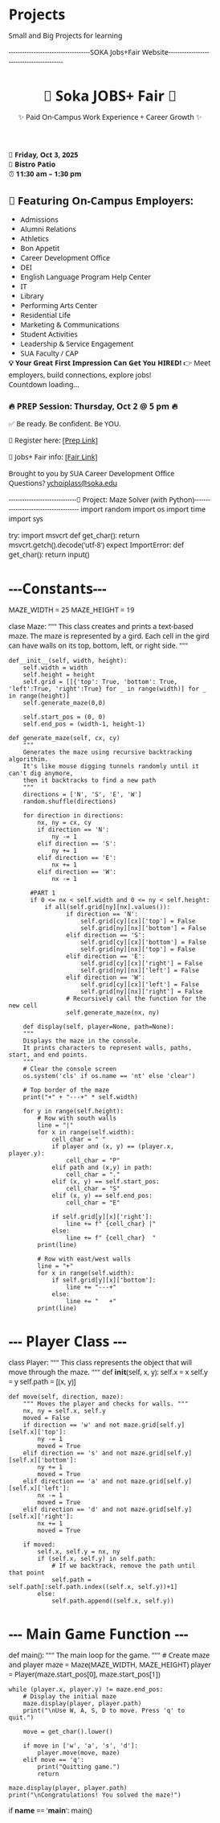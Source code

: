 # Projects
Small and Big Projects for learning

------------------------------------SOKA Jobs+Fair Website------------------------------------------ 
<!DOCTYPE html>
<html lang="en">
<head>
  <meta charset="UTF-8" />
  <meta name="viewport" content="width=device-width, initial-scale=1.0" />
  <title>Soka JOBS+ Fair</title>
<style>
/*General Rest */
  * {
    margin: 0;
    padding: 0;
    box-sizing: border-box;
    font-family: 'Segoe UI', Tahoma, Geneva, Verdana, sans-serif;
  }
  
  body {
    background: linear-gradient(135deg, #004aad, #00bfff);
    color: #fff;
    line-height: 1.6;
    overflow-x: hidden;
  }
  
  header {
    text-align: center;
    padding: 2rem;
    background: #003580; 
    box-shadow: 0 4px 10px rgba(0,0,0,0.3)
  }
  
  header h1{
      font-size: 2.8rem;
      color: #ffdd00;
      text-transform: uppercase;
      letter-spacing: 3px;
      animation: glow 2s infinite alternate;
  }
  
  @keyframes glow {
      from { text-shadow: 0 0 5px #fff, 0 0 10px #ffdd00; }
      to { text-shadow: 0 0 20px #fff, 0 0 30px #ffdd00; }
  }
  
  header p {
      margin-top: 0.5rem;
      font-size: 1.2rem;
  }
  
  .event-info {
      display: flex; 
      justify-content: space-around;
      padding: 2rem 1rem;
      backgroud: #0057b7;
      flex-wrap: warp;
  }
  .event-info {
      margin: 1rem;
      font-size: 1.2rem;
  }
  
  .employers {
      padding: 2rem;
      background: #ffff:
      color: #333;
      text-align: center;
  }
  
  .employers h2 {
      font-size: 2rem;
      margin-bottom: 1.5rem;
      color: #004aad;
  }
  
  employers ul {
      list-style: none;
      display: grid;
      grid-template-columns: repeat(auto-fit, minmax(200px, 1fr));
      gap: 1rem;
  }
  
  employers li {
      background: #f5f5f5; 
      padding: 1rem;
      border-radius: 10px;
      transition: transform 0.3, background 0.3;
  }
  
  .employers li:hover {
      transform: scale(1.05);
      background: #ffdd00;
      color: #000;
  }
  
  .cta {
      padding: 2rem;
      background: #ffdd00;
      color: #000;
      text-align: center;
      font-size: 1.3rem;
  }
  
  .cta strong {
      display: block;
      font-size: 1.6rem;
      margin-bottom: 1rem;
  }
  
  .prep {
      background: #fb7b25;
      padding: 2rem;
      text-align: center;
  }
  
  .prep h3 {
      color: #ffdd00;
      margin-bottom: 1rem;
  }
  
  .prep p {
      margin: 0.5 rem 0;
  }
  
  footer {
      padding: 1.5rem;
      text-align: center;
      background: #2a4876;
      font-size: 0.9rem;
  }
  
  footer a {
      color: #ffdd00;
      text-decoration: none;
      transition: color 0.3s;
  }
  
  footer a:hover {
      color: #fff;
  }
  
  /*Countdown Styling*/
  #countdown {
    font-size: 1.5rem;
    font-weight: bold;
    margin-top: 1rem;
    color: #ffffff;
  }
</style>
</head>
<body>
  <header>
    <h1> 🚀 Soka JOBS+ Fair 🚀 </h1>
    <p>✨ Paid On-Campus Work Experience + Career Growth ✨</p>
  </header>
  
  <section>
    <div>📅 <strong>Friday, Oct 3, 2025</strong></div>
    <div>📍 <strong>Bistro Patio</strong></div>
    <div>⏰ <strong>11:30 am – 1:30 pm</strong></div>
  </section>

  <section class="employers">
    <h2>👀 Featuring On-Campus Employers:</h2>
    <ul>
      <li>Admissions</li>
      <li>Alumni Relations</li>
      <li>Athletics</li>
      <li>Bon Appetit</li>
      <li>Career Development Office</li>
      <li>DEI</li>
      <li>English Language Program Help Center</li>
      <li>IT</li>
      <li>Library</li>
      <li>Performing Arts Center</li>
      <li>Residential Life</li>
      <li>Marketing & Communications</li>
      <li>Student Activities</li>
      <li>Leadership & Service Engagement</li>
      <li>SUA Faculty / CAP</li>
    </ul>
  </section>

<section class="cta">
  <strong>💡 Your Great First Impression Can Get You HIRED!</strong>
  👉 Meet employers, build connections, explore jobs!
  <div id="countdown">Countdown loading...</div> 
</section>

<section>
  <h3>🔥 PREP Session: Thursday, Oct 2 @ 5 pm 🔥</h3>
  <p>✅ Be ready. Be confident. Be YOU.</p>
    <p>📩 Register here: <a href="https://sokannect.soka.edu/web/rsvp_boot?id=378575" target="_blank">[Prep Link]</a></p>
    <p>📩 Jobs+ Fair info: <a href="https://sokannect.soka.edu/cdo/rsvp_boot?id=378567" target="_blank">[Fair Link]</a></p>
</section>

<footer>
  Brought to you by SUA Career Development Office <br />
  Questions? <a href="mailto:ychoiplass@soka.edu">ychoiplass@soka.edu</a>
</footer>

<script>
  //Simple countdown to event date
  const countdown = document.getElementById("countdown");
  const eventDate = new Date("Oct 3, 2025 11:30:00").getTime();

  setInterval(() => {
    const now = new Date().getTime();
    const distance = eventDate - now;

    if (distance > 0) {
      const days = Math.floor(distance/(1000*60*60*24));
      const hours = Math.floor((distance % (1000*60*60*24)/(1000*60*60));
      const minutes = Math.floor((distance % (1000*60*60*24)/(1000*60));
      countdown.innerHTML = `⏳ ${days}d ${hours}h ${minutes}m until the Fair!`;
    } else {
      countdown.innerHTML = "🎉 The JOBS+ Fair is happening NOW!";
    } 
  
  }, 1000;)
</script>
</body>
</html>

------------------------------🧩 Project: Maze Solver (with Python)--------------------------------------
import random
import os
import time
import sys

try: 
    import msvcrt
    def get_char():
        return msvcrt.getch().decode('utf-8')
    expect ImportError:
        def get_char():
            return input()
# ---Constants---
MAZE_WIDTH = 25
MAZE_HEIGHT = 19

clase Maze: 
    """
    This class creates and prints a text-based maze.
    The maze is represented by a gird. Each cell in the gird can have walls
    on its top, bottom, left, or right side. 
    """

    def__init__(self, width, height):
        self.width = width
        self.height = height
        self.grid = [[{'top': True, 'bottom': True, 'left':True, 'right':True} for _ in range(width)] for _ in range(height)]
        self.generate_maze(0,0) 

        self.start_pos = (0, 0) 
        self.end_pos = (width-1, height-1) 

    def generate_maze(self, cx, cy)
        """
        Generates the maze using recursive backtracking algorithim.
        It's like mouse digging tunnels randomly until it can't dig anymore,
        then it backtracks to find a new path
        """
        directions = ['N', 'S', 'E', 'W']
        random.shuffle(directions)

        for direction in directions:
            nx, ny = cx, cy 
            if direction == 'N':
                ny -= 1
            elif direction == 'S':
                ny += 1
            elif direction == 'E':
                nx += 1
            elif direction == 'W':
                nx -= 1

          #PART 1
          if 0 <= nx < self.width and 0 <= ny < self.height:
              if all(self.grid[ny][nx].values()):
                    if direction == 'N':
                        self.grid[cy][cx]['top'] = False
                        self.grid[ny][nx]['bottom'] = False
                    elif direction == 'S':
                        self.grid[cy][cx]['bottom'] = False
                        self.grid[ny][nx]['top'] = False
                    elif direction == 'E':
                        self.grid[cy][cx]['right'] = False
                        self.grid[ny][nx]['left'] = False
                    elif direction == 'W':
                        self.grid[cy][cx]['left'] = False
                        self.grid[ny][nx]['right'] = False
                    # Recursively call the function for the new cell
                    self.generate_maze(nx, ny)
              
        def display(self, player=None, path=None):
        """
        Displays the maze in the console.
        It prints characters to represent walls, paths, start, and end points.
        """
        # Clear the console screen
        os.system('cls' if os.name == 'nt' else 'clear')

        # Top border of the maze
        print("+" + "---+" * self.width)

        for y in range(self.height):
            # Row with south walls
            line = "|"
            for x in range(self.width):
                cell_char = " "
                if player and (x, y) == (player.x, player.y):
                    cell_char = "P"
                elif path and (x,y) in path:
                    cell_char = "."
                elif (x, y) == self.start_pos:
                    cell_char = "S"
                elif (x, y) == self.end_pos:
                    cell_char = "E"

                if self.grid[y][x]['right']:
                    line += f" {cell_char} |"
                else:
                    line += f" {cell_char}  "
            print(line)

            # Row with east/west walls
            line = "+"
            for x in range(self.width):
                if self.grid[y][x]['bottom']:
                    line += "---+"
                else:
                    line += "   +"
            print(line)


# --- Player Class ---
  class Player:
      """
      This class represents the object that will move through the maze.
      """
      def __init__(self, x, y):
          self.x = x
          self.y = y
          self.path = [(x, y)]

    def move(self, direction, maze):
        """ Moves the player and checks for walls. """
        nx, ny = self.x, self.y
        moved = False
        if direction == 'w' and not maze.grid[self.y][self.x]['top']:
            ny -= 1
            moved = True
        elif direction == 's' and not maze.grid[self.y][self.x]['bottom']:
            ny += 1
            moved = True
        elif direction == 'a' and not maze.grid[self.y][self.x]['left']:
            nx -= 1
            moved = True
        elif direction == 'd' and not maze.grid[self.y][self.x]['right']:
            nx += 1
            moved = True

        if moved:
            self.x, self.y = nx, ny
            if (self.x, self.y) in self.path:
                # If we backtrack, remove the path until that point
                self.path = self.path[:self.path.index((self.x, self.y))+1]
            else:
                self.path.append((self.x, self.y))


# --- Main Game Function ---
def main():
    """ The main loop for the game. """
    # Create maze and player
    maze = Maze(MAZE_WIDTH, MAZE_HEIGHT)
    player = Player(maze.start_pos[0], maze.start_pos[1])

    while (player.x, player.y) != maze.end_pos:
        # Display the initial maze
        maze.display(player, player.path)
        print("\nUse W, A, S, D to move. Press 'q' to quit.")

        move = get_char().lower()

        if move in ['w', 'a', 's', 'd']:
            player.move(move, maze)
        elif move == 'q':
            print("Quitting game.")
            return

    maze.display(player, player.path)
    print("\nCongratulations! You solved the maze!")


if __name__ == '__main__':
    main()







































































































































































